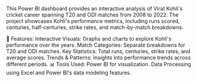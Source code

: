 This Power BI dashboard provides an interactive analysis of Virat Kohli's cricket career spanning T20 and ODI matches from 2008 to 2022. The project showcases Kohli's performance metrics, including runs scored, centuries, half-centuries, strike rates, and match-by-match breakdowns.

🚀 Features:
Interactive Visuals: Graphs and charts to explore Kohli's performance over the years.
Match Categories: Separate breakdowns for T20 and ODI matches.
Key Statistics: Total runs, centuries, strike rates, and average scores.
Trends & Patterns: Insights into performance trends across different periods.
📊 Tools Used:
Power BI for visualization.
Data Processing using Excel and Power BI's data modeling features.
